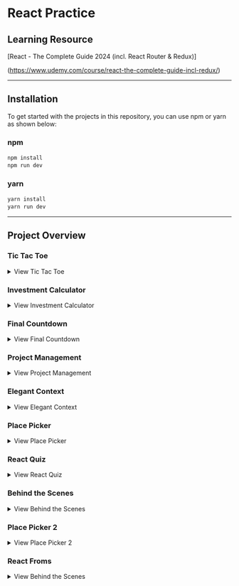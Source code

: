 # React Practice

## Learning Resource

[React - The Complete Guide 2024 (incl. React Router & Redux)]

(https://www.udemy.com/course/react-the-complete-guide-incl-redux/)

---

## Installation

To get started with the projects in this repository,
you can use npm or yarn as shown below:

### npm

```bash
npm install
npm run dev
```

### yarn

```bash
yarn install
yarn run dev
```

---

## Project Overview

### Tic Tac Toe

<details>
  <summary>View Tic Tac Toe</summary>
  <img src="./project_overview/Tic_Tac_Toe/Tic_Tac_Toe.png" alt="Tic-Tac-Toe" width="800" />
</details>

### Investment Calculator

<details>
  <summary>View Investment Calculator</summary>
  <img src="./project_overview/Investment_Calculator/Investment_Calculator.png" alt="Investment Calculator" width="800" />
</details>

### Final Countdown

<details>
  <summary>View Final Countdown</summary>
  <img src="./project_overview/Final_Countdown/Final_Countdown_1.png" alt="Final Countdown 1" width="800" />
  <img src="./project_overview/Final_Countdown/Final_Countdown_2.png" alt="Final Countdown 2" width="800" />
</details>

### Project Management

<details>
  <summary>View Project Management</summary>
  <img src="./project_overview/Project_Management/Project_Management_1.png" alt="Project Management 1" width="800" />
  <img src="./project_overview/Project_Management/Project_Management_2.png" alt="Project Management 2" width="800" />
  <img src="./project_overview/Project_Management/Project_Management_3.png" alt="Project Management 3" width="800" />
  <img src="./project_overview/Project_Management/Project_Management_4.png" alt="Project Management 4" width="800" />
  <img src="./project_overview/Project_Management/Project_Management_5.png" alt="Project Management 5" width="800" />
</details>

### Elegant Context

<details>
  <summary>View Elegant Context</summary>
  <img src="./project_overview/Elegant_Context/Elegant_Context_1.png" alt="Elegant Context 1" width="800" />
  <img src="./project_overview/Elegant_Context/Elegant_Context_2.png" alt="Elegant Context 2" width="800" />
</details>

### Place Picker

<details>
  <summary>View Place Picker</summary>
  <img src="./project_overview/Place_Picker/Place_Picker_1.png" alt="Place Picker 1" width="800" />
  <img src="./project_overview/Place_Picker/Place_Picker_2.png" alt="Place Picker 2" width="800" />
  <img src="./project_overview/Place_Picker/Place_Picker_3.png" alt="Place Picker 3" width="800" />
</details>

### React Quiz

<details>
  <summary>View React Quiz</summary>
  <img src="./project_overview/React_Quiz/React_Quiz_1.png" alt="React Quiz 1" width="800" />
  <img src="./project_overview/React_Quiz/React_Quiz_2.png" alt="React Quiz 2" width="800" />
  <img src="./project_overview/React_Quiz/React_Quiz_3.png" alt="React Quiz 3" width="800" />
  <img src="./project_overview/React_Quiz/React_Quiz_4.png" alt="React Quiz 4" width="800" />
  <img src="./project_overview/React_Quiz/React_Quiz_5.png" alt="React Quiz 5" width="800" />
  <img src="./project_overview/React_Quiz/React_Quiz_6.png" alt="React Quiz 6" width="800" />
</details>

### Behind the Scenes

<details>
  <summary>View Behind the Scenes</summary>
  <img src="./project_overview/Behind_the_Scenes/Behind_the_Scenes_1.png" alt="Behind the Scenes 1" width="800" />
  <img src="./project_overview/Behind_the_Scenes/Behind_the_Scenes_2.png" alt="Behind the Scenes 2" width="800" />
  <img src="./project_overview/Behind_the_Scenes/Behind_the_Scenes_3.png" alt="Behind the Scenes 3" width="800" />
  <img src="./project_overview/Behind_the_Scenes/Behind_the_Scenes_4.png" alt="Behind the Scenes 4" width="800" />
</details>

### Place Picker 2

<details>
  <summary>View Place Picker 2</summary>
  <img src="./project_overview/Place_Picker_2/Place_Picker_2_1.png" alt="Place Picker 2 1" width="800" />
  <img src="./project_overview/Place_Picker_2/Place_Picker_2_2.png" alt="Place Picker 2 2" width="800" />
  <img src="./project_overview/Place_Picker_2/Place_Picker_2_3.png" alt="Place Picker 2 3" width="800" />
  <img src="./project_overview/Place_Picker_2/Place_Picker_2_4.png" alt="Place Picker 2 4" width="800" />
  <img src="./project_overview/Place_Picker_2/Place_Picker_2_5.png" alt="Place Picker 2 5" width="800" />
</details>

### React Froms

<details>
  <summary>View Behind the Scenes</summary>
  <img src="./project_overview/React_Forms/React_Forms_1.png" alt="React Forms 1" width="800" />
  <img src="./project_overview/React_Forms/React_Forms_2.png" alt="React Forms 2" width="800" />
  <img src="./project_overview/React_Forms/React_Forms_3.png" alt="React Forms 3" width="800" />
  <img src="./project_overview/React_Forms/React_Forms_4.png" alt="React Forms 4" width="800" />
  <img src="./project_overview/React_Forms/React_Forms_5.png" alt="React Forms 5" width="800" />
</details>
